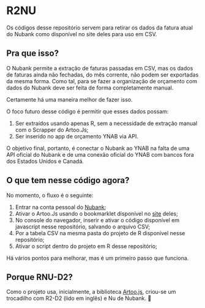 # R2NU

Os códigos desse repositório servem para retirar os dados da fatura atual do Nubank como disponível no site deles para uso em CSV.

## Pra que isso?

O Nubank permite a extração de faturas passadas em CSV, mas os dados de faturas ainda não fechadas, do mês corrente, não podem ser exportadas da mesma forma. Como tal, para se fazer a organização de orçamento com dados do Nubank deve ser feita de forma completamente manual. 

Certamente há uma maneira melhor de fazer isso. 

O foco futuro desse código é permitir que esses dados possam:
1. Ser extraídos usando apenas R, sem a necessidade de extração manual com o Scrapper do Artoo.Js; 
2. Ser inserido no app de orçamento YNAB via API. 

O objetivo final, portanto, é conectar o Nubank ao YNAB na falta de uma API oficial do Nubank e de uma conexão oficial do YNAB com bancos fora dos Estados Unidos e Canadá. 

## O que tem nesse código agora?

No momento, o fluxo é o seguinte:

1. Entrar na conta pessoal do [Nubank](http://medialab.github.io/artoo/quick_start/);
1. Ativar o Artoo.Js usando o bookmarklet disponível no [site](http://medialab.github.io/artoo/quick_start/) deles;
1. No console do navegador, inserir e ativar o código disponível em javascript nesse repositório, salvando o arquivo CSV;
1. Por a tabela CSV na mesma pasta do projeto de R disponível nesse repositório;
1. Ativar o script dentro do projeto em R desse repositório; 

Há vários pontos para melhorar, mas é um primeiro passo que funciona. 

## Porque RNU-D2?

Como o projeto usa, inicialmente, a biblioteca [Artoo.js](http://medialab.github.io/artoo/), criou-se um trocadilho com R2-D2 (lido em inglês) e Nu de Nubank. 🙂
